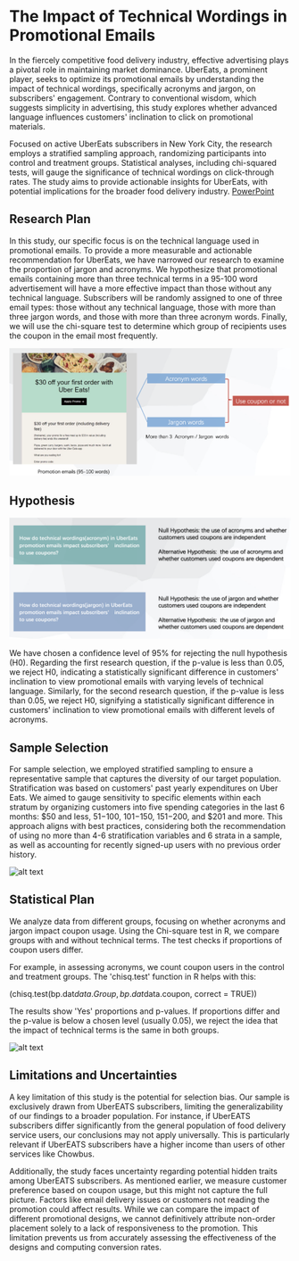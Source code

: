 # The Impact of Technical Wordings in Promotional Emails
In the fiercely competitive food delivery industry, effective advertising plays a pivotal role in maintaining market dominance. UberEats, a prominent player, seeks to optimize its promotional emails by understanding the impact of technical wordings, specifically acronyms and jargon, on subscribers' engagement. Contrary to conventional wisdom, which suggests simplicity in advertising, this study explores whether advanced language influences customers' inclination to click on promotional materials. 

Focused on active UberEats subscribers in New York City, the research employs a stratified sampling approach, randomizing participants into control and treatment groups. Statistical analyses, including chi-squared tests, will gauge the significance of technical wordings on click-through rates. The study aims to provide actionable insights for UberEats, with potential implications for the broader food delivery industry. [PowerPoint](https://drive.google.com/file/d/14yaDmSQAuAhhE40wJeSADLfIDFuXGyPp/view)

## Research Plan

In this study, our specific focus is on the technical language used in promotional emails. To provide a more measurable and actionable recommendation for UberEats, we have narrowed our research to examine the proportion of jargon and acronyms. We hypothesize that promotional emails containing more than three technical terms in a 95-100 word advertisement will have a more effective impact than those without any technical language. Subscribers will be randomly assigned to one of three email types: those without any technical language, those with more than three jargon words, and those with more than three acronym words. Finally, we will use the chi-square test to determine which group of recipients uses the coupon in the email most frequently.

![alt text](https://github.com/imkir0513/technical_wordings_in_promotions/blob/master/images/research%20plan_1.png)

## Hypothesis

![alt text](https://github.com/imkir0513/technical_wordings_in_promotions/blob/master/images/hypothesis.png)

We have chosen a confidence level of 95% for rejecting the null hypothesis (H0). Regarding the first research question, if the p-value is less than 0.05, we reject H0, indicating a statistically significant difference in customers' inclination to view promotional emails with varying levels of technical language. Similarly, for the second research question, if the p-value is less than 0.05, we reject H0, signifying a statistically significant difference in customers' inclination to view promotional emails with different levels of acronyms.

## Sample Selection

For sample selection, we employed stratified sampling to ensure a representative sample that captures the diversity of our target population. Stratification was based on customers' past yearly expenditures on Uber Eats. We aimed to gauge sensitivity to specific elements within each stratum by organizing customers into five spending categories in the last 6 months: $50 and less, $51-$100, $101-$150, $151-$200, and $201 and more. This approach aligns with best practices, considering both the recommendation of using no more than 4-6 stratification variables and 6 strata in a sample, as well as accounting for recently signed-up users with no previous order history.

![alt text]([https://github.com/imkir0513/technical_wordings_in_promotions/blob/master/images/research%20plan_1.png](https://github.com/imkir0513/technical_wordings_in_promotions/blob/master/images/research%20plan_2.png))

## Statistical Plan 

We analyze data from different groups, focusing on whether acronyms and jargon impact coupon usage. Using the Chi-square test in R, we compare groups with and without technical terms. The test checks if proportions of coupon users differ.

For example, in assessing acronyms, we count coupon users in the control and treatment groups. The 'chisq.test' function in R helps with this:

(chisq.test(bp.dat$data.Group, bp.dat$data.coupon, correct = TRUE))

The results show 'Yes' proportions and p-values. If proportions differ and the p-value is below a chosen level (usually 0.05), we reject the idea that the impact of technical terms is the same in both groups.

![alt text]([https://github.com/imkir0513/technical_wordings_in_promotions/blob/master/images/research%20plan_1.png](https://github.com/imkir0513/technical_wordings_in_promotions/blob/master/images/statistical_plans.png))

## Limitations and Uncertainties

A key limitation of this study is the potential for selection bias. Our sample is exclusively drawn from UberEATS subscribers, limiting the generalizability of our findings to a broader population. For instance, if UberEATS subscribers differ significantly from the general population of food delivery service users, our conclusions may not apply universally. This is particularly relevant if UberEATS subscribers have a higher income than users of other services like Chowbus.

Additionally, the study faces uncertainty regarding potential hidden traits among UberEATS subscribers. As mentioned earlier, we measure customer preference based on coupon usage, but this might not capture the full picture. Factors like email delivery issues or customers not reading the promotion could affect results. While we can compare the impact of different promotional designs, we cannot definitively attribute non-order placement solely to a lack of responsiveness to the promotion. This limitation prevents us from accurately assessing the effectiveness of the designs and computing conversion rates.
